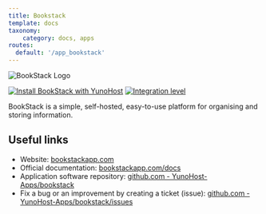 ```yaml
---
title: Bookstack
template: docs
taxonomy:
    category: docs, apps
routes:
  default: '/app_bookstack'
---
```


![BookStack Logo](image://logo-bookstack.png?height=80)

[![Install BookStack with YunoHost](https://install-app.yunohost.org/install-with-yunohost.png)](https://install-app.yunohost.org/?app=bookstack) [![Integration level](https://dash.yunohost.org/integration/bookstack.svg)](https://dash.yunohost.org/appci/app/bookstack)

BookStack is a simple, self-hosted, easy-to-use platform for organising and storing information.

## Useful links

+ Website: [bookstackapp.com](https://www.bookstackapp.com/)
+ Official documentation: [bookstackapp.com/docs](https://www.bookstackapp.com/docs/)
+ Application software repository: [github.com - YunoHost-Apps/bookstack](https://github.com/YunoHost-Apps/bookstack_ynh)
+ Fix a bug or an improvement by creating a ticket (issue): [github.com - YunoHost-Apps/bookstack/issues](https://github.com/YunoHost-Apps/bookstack_ynh/issues)
